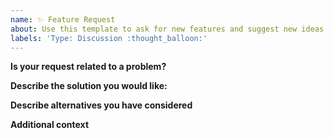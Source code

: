 ```yaml
---
name: ✨ Feature Request
about: Use this template to ask for new features and suggest new ideas 💡
labels: 'Type: Discussion :thought_balloon:'
---
```


<!--
Please read FAQ.md and docs.joinpeertube.org first.
Please search among past open/closed issues for a similar one beforehand:
- https://github.com/Chocobozzz/PeerTube/issues?q=

All done? Then please fill the following mandatory form to help us triage your request.
-->

**Is your request related to a problem?** <!-- optional -->

<!-- Remove the question when answering or if not relevant.
  Provide a clear and concise description of what the problem is.
  Ex. I have an issue when [...]
-->

**Describe the solution you would like:**

<!--
  Provide a clear and concise description of what you want to happen.
-->

**Describe alternatives you have considered**  <!-- optional -->

<!-- Remove if you have not considered alternatives.
  Let us know about other solutions you have tried or researched.
-->

**Additional context** <!-- optional -->

<!-- Remove if not applicable.
  Is there anything else you can add about the proposal?
  You might want to link to related issues here if you haven't already.
-->
